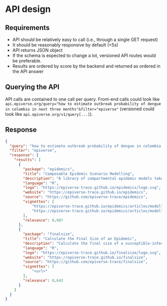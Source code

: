 # API design

## Requirements

* API should be relatively easy to call (i.e., through a single GET request)
* It should be reasonably responsive by default (<5s)
* API returns JSON object
* If the schema is expected to change a lot, versioned API routes would be preferable.
* Results are ordered by score by the backend and returned as ordered in the API answer

## Querying the API

API calls are contained to one call per query. Front-end calls could look like `api.epiverse.org/query="how to estimate outbreak probability of dengue in colombia in next three months"&filter="epiverse"` (versioned could look like `api.epiverse.org/v1/query[...]`).

## Response

```json
{
  "query": "how to estimate outbreak probability of dengue in colombia in next three months",
  "filter": "epiverse",
  "response": {
    "results": [
      {
        "package": "epidemics",
        "title": "Composable Epidemic Scenario Modelling",
        "description": "A library of compartmental epidemic models taken from the published literature, and classes to represent affected populations, public health response measures including non-pharmaceutical interventions on social contacts, non-pharmaceutical and pharmaceutical interventions that affect disease transmissibility, vaccination regimes, and disease seasonality, which can be combined to compose epidemic scenario models.",
        "language": "R",
        "logo": "https://epiverse-trace.github.io/epidemics/logo.svg",
        "website": "https://epiverse-trace.github.io/epidemics",
        "source": "https://github.com/epiverse-trace/epidemics",
        "vignettes": [
            "https://epiverse-trace.github.io/epidemics/articles/modelling_interventions.html",
            "https://epiverse-trace.github.io/epidemics/articles/modelling_multiple_interventions.html"
        ],
        "relevance": 0.987
      },
      {
        "package": "finalsize",
        "title": "Calculate the Final Size of an Epidemic",
        "description": "Calculate the final size of a susceptible-infectious-recovered epidemic in a population with demographic variation in contact patterns and susceptibility to disease, as discussed in Miller (2012).",
        "language": "R",
        "logo": "https://epiverse-trace.github.io/finalsize/logo.svg",
        "website": "https://epiverse-trace.github.io/finalsize",
        "source": "https://github.com/epiverse-trace/finalsize",
        "vignettes": [
            "<url>"
        ],
        "relevance": 0.643
      }
    ]
  }
}
```
